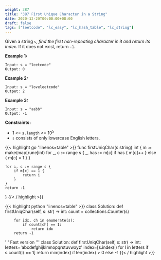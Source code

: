 ```yaml
---
weight: 387
title: "387 First Unique Character in a String"
date: 2020-12-20T00:00:00+08:00
draft: false
tags: ["leetcode", "lc_easy", "lc_hash_table", "lc_string"]
---
```


Given a string `s`, _find the first non-repeating character in it and return its index_. If it does not exist, return `-1`.

**Example 1:**
```
Input: s = "leetcode"
Output: 0
```

**Example 2:**
```
Input: s = "loveleetcode"
Output: 2
```

**Example 3:**
```
Input: s = "aabb"
Output: -1
```

**Constraints:**
- 1 <= `s.length` <= 10<sup>5</sup>
- `s` consists of only lowercase English letters.

<div class="tabs"></div>
<div class="tab-content">
<div id="golang" class="lang">
{{< highlight go "linenos=table" >}}
func firstUniqChar(s string) int {
	m := make(map[rune]int)
	for _, c := range s {
		_, has := m[c]
		if has {
			m[c]++
		} else {
			m[c] = 1
		}
	}

	for i, c := range s {
		if m[c] == 1 {
			return i
		}
	}
	return -1
}
{{< / highlight >}}
</div>

<div id="python" class="lang">
{{< highlight python "linenos=table" >}}
class Solution:
    def firstUniqChar(self, s: str) -> int:
        count = collections.Counter(s)

        for idx, ch in enumerate(s):
            if count[ch] == 1:
                return idx     
        return -1


''' Fast version '''
class Solution:
    def firstUniqChar(self, s: str) -> int:
        letters='abcdefghijklmnopqrstuvwxyz'
        index=[s.index(l) for l in letters if s.count(l) == 1]
        return min(index) if len(index) > 0 else -1
{{< / highlight >}}
</div>
</div>

